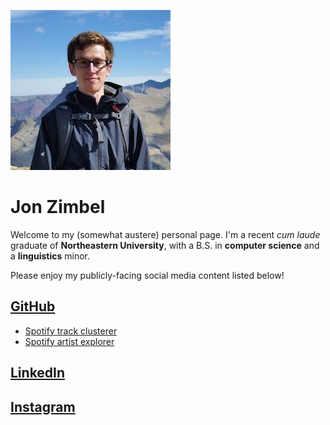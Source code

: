 ![It me!](assets/photo.jpg)
# Jon Zimbel

Welcome to my (somewhat austere) personal page. I'm a recent *cum laude* graduate
of **Northeastern University**, with a B.S. in **computer science** and a **linguistics** minor.

Please enjoy my publicly-facing social media content listed below!

## [GitHub](https://github.com/jzimbel)  
* [Spotify track clusterer](https://github.com/jzimbel/track-clusterer)
* [Spotify artist explorer](https://github.com/jzimbel/artist-expander)

## [LinkedIn](https://www.linkedin.com/in/jzimbel/)

## [Instagram](https://www.instagram.com/j_zimbel/)
